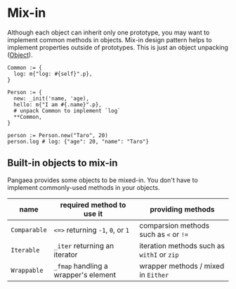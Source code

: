 # Mix-in

Although each object can inherit only one prototype,
you may want to implement common methods in objects.
Mix-in design pattern helps to implement properties outside of prototypes.
This is just an object unpacking ([Object](./object.md)).

```pangaea
Common := {
  log: m{"log: #{self}".p},
}

Person := {
  new: _init('name, 'age),
  hello: m{"I am #{.name}".p},
  # unpack Common to implement `log` 
  **Common,
}

person := Person.new("Taro", 20)
person.log # log: {"age": 20, "name": "Taro"}
```

## Built-in objects to mix-in

Pangaea provides some objects to be mixed-in.
You don't have to implement commonly-used methods in your objects.

|name|required method to use it|providing methods|
|-|-|-|
|`Comparable`|`<=>` returning `-1`, `0`, or `1`|comparsion methods such as `<` or `!=`|
|`Iterable`|`_iter` returning an iterator|iteration methods such as `withI` or `zip`|
|`Wrappable`|`_fmap` handling a wrapper's element|wrapper methods / mixed in `Either`|
